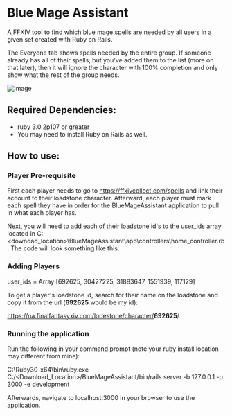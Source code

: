 <h1>Blue Mage Assistant</h1>

A FFXIV tool to find which blue mage spells are needed by all users in a given set created with Ruby on Rails.

The Everyone tab shows spells needed by the entire group. If someone already has all of their spells, but you've added them to the list (more on that later), then it will ignore the character with 100% completion and only show what the rest of the group needs.

![image](https://user-images.githubusercontent.com/10588570/234122013-48bced89-494f-4bbf-98e1-20831470ea68.png)

<h2>Required Dependencies:</h2>

<ul>
  <li>ruby 3.0.2p107 or greater</li>
  <li>You may need to install Ruby on Rails as well.</li>
</ul>

<h2>How to use:</h2>

<h3>Player Pre-requisite</h3>

First each player needs to go to https://ffxivcollect.com/spells and link their account to their loadstone character. Afterward, each player must mark each spell they have in order for the BlueMageAssistant application to pull in what each player has.

Next, you will need to add each of their loadstone id's to the user_ids array located in C:\<downoad_location>\BlueMageAssistant\app\controllers\home_controller.rb. The code will look something like this:

<h3>Adding Players</h3>

user_ids = Array [692625, 30427225, 31883647, 1551939, 117129]

To get a player's loadstone id, search for their name on the loadstone and copy it from the url (<b>692625</b> would be my id):

https://na.finalfantasyxiv.com/lodestone/character/<b>692625</b>/

<h3>Running the application</h3>

Run the following in your command prompt (note your ruby install location may different from mine):

C:\Ruby30-x64\bin\ruby.exe C:/<Download_Location>/BlueMageAssistant/bin/rails server -b 127.0.0.1 -p 3000 -e development

Afterwards, navigate to localhost:3000 in your browser to use the application.
